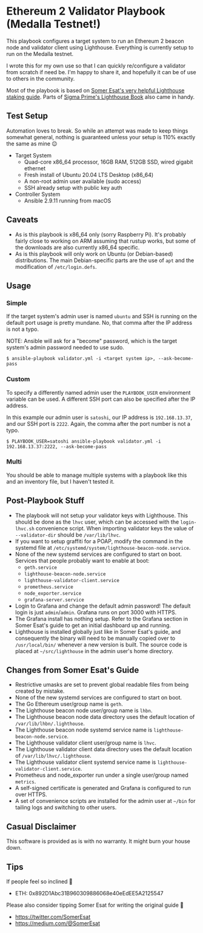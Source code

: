 Ethereum 2 Validator Playbook (Medalla Testnet!)
================================================

This playbook configures a target system to run an Ethereum 2 beacon node and validator client using Lighthouse. Everything is currently setup to run on the Medalla testnet.

I wrote this for my own use so that I can quickly re/configure a validator from scratch if need be. I'm happy to share it, and hopefully it can be of use to others in the community.

Most of the playbook is based on [Somer Esat's very helpful Lighthouse staking guide](https://medium.com/@SomerEsat/guide-to-staking-on-ethereum-2-0-ubuntu-medalla-lighthouse-c6f3c34597a8). Parts of [Sigma Prime's Lighthouse Book](https://lighthouse-book.sigmaprime.io/become-a-validator-source.html) also came in handy.



Test Setup
----------
Automation loves to break. So while an attempt was made to keep things somewhat general, nothing is guaranteed unless your setup is 110% exactly the same as mine 😉

- Target System
    - Quad-core x86_64 processor, 16GB RAM, 512GB SSD, wired gigabit ethernet
    - Fresh install of Ubuntu 20.04 LTS Desktop (x86_64)
    - A non-root admin user available (sudo access)
    - SSH already setup with public key auth
- Controller System
    - Ansible 2.9.11 running from macOS


Caveats
-------
- As is this playbook is x86_64 only (sorry Raspberry Pi). It's probably fairly close to working on ARM assuming that rustup works, but some of the downloads are also currently x86_64 specific.
- As is this playbook will only work on Ubuntu (or Debian-based) distributions. The main Debian-specific parts are the use of `apt` and the modification of `/etc/login.defs`.


Usage
-----

### Simple

If the target system's admin user is named `ubuntu` and SSH is running on the default port usage is pretty mundane. No, that comma after the IP address is not a typo.

NOTE: Ansible will ask for a "become" password, which is the target system's admin password needed to use sudo.

```
$ ansible-playbook validator.yml -i <target system ip>, --ask-become-pass
```

### Custom

To specify a differently named admin user the `PLAYBOOK_USER` environment variable can be used. A different SSH port can also be specified after the IP address.

In this example our admin user is `satoshi`, our IP address is `192.168.13.37`, and our SSH port is `2222`. Again, the comma after the port number is not a typo.

```
$ PLAYBOOK_USER=satoshi ansible-playbook validator.yml -i 192.168.13.37:2222, --ask-become-pass
```

### Multi

You should be able to manage multiple systems with a playbook like this and an inventory file, but I haven't tested it.


Post-Playbook Stuff
-------------------
- The playbook will not setup your validator keys with Lighthouse. This should be done as the `lhvc` user, which can be accessed with the `login-lhvc.sh` convenience script. When importing validator keys the value of `--validator-dir` should be `/var/lib/lhvc`.
- If you want to setup graffiti for a POAP, modify the command in the systemd file at `/etc/systemd/system/lighthouse-beacon-node.service`.
- None of the new systemd services are configured to start on boot. Services that people probably want to enable at boot:
    - `geth.service`
    - `lighthouse-beacon-node.service`
    - `lighthouse-validator-client.service`
    - `prometheus.service`
    - `node_exporter.service`
    - `grafana-server.service`
- Login to Grafana and change the default admin password! The default login is just `admin`/`admin`. Grafana runs on port 3000 with HTTPS.
- The Grafana install has nothing setup. Refer to the Grafana section in Somer Esat's guide to get an initial dashboard up and running.
- Lighthouse is installed globally just like in Somer Esat's guide, and consequently the binary will need to be manually copied over to `/usr/local/bin/` whenever a new version is built. The source code is placed at `~/src/lighthouse` in the admin user's home directory.


Changes from Somer Esat's Guide
-------------------------------
- Restrictive umasks are set to prevent global readable files from being created by mistake.
- None of the new systemd services are configured to start on boot.
- The Go Ethereum user/group name is `geth`.
- The Lighthouse beacon node user/group name is `lhbn`.
- The Lighthouse beacon node data directory uses the default location of `/var/lib/lhbn/.lighthouse`.
- The Lighthouse beacon node systemd service name is `lighthouse-beacon-node.service`.
- The Lighthouse validator client user/group name is `lhvc`.
- The Lighthouse validator client data directory uses the default location of `/var/lib/lhvc/.lighthouse`.
- The Lighthouse validator client systemd service name is `lighthouse-validator-client.service`.
- Prometheus and node_exporter run under a single user/group named `metrics`.
- A self-signed certificate is generated and Grafana is configured to run over HTTPS.
- A set of convenience scripts are installed for the admin user at `~/bin` for tailing logs and switching to other users.


Casual Disclaimer
-----------------

This software is provided as is with no warranty. It might burn your house down.


Tips
----

If people feel so inclined 💌
- ETH: 0x892D1Abc31B960309886068e40eEdEE5A2125547

Please also consider tipping Somer Esat for writing the original guide 🦄
- https://twitter.com/SomerEsat
- https://medium.com/@SomerEsat
